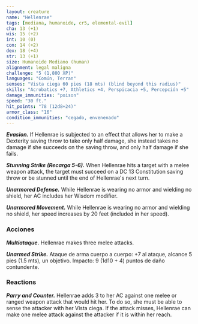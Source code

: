 ```yaml
---
layout: creature
name: "Hellenrae"
tags: [mediana, humanoide, cr5, elemental-evil]
cha: 13 (+1)
wis: 15 (+2)
int: 10 (0)
con: 14 (+2)
dex: 18 (+4)
str: 13 (+1)
size: Humanoide Mediano (human)
alignment: legal maligna
challenge: "5 (1,800 XP)"
languages: "Común, Terran"
senses: "Vista ciega 60 pies (18 mts) (blind beyond this radius)"
skills: "Acrobatics +7, Athletics +4, Perspicacia +5, Percepción +5"
damage_immunities: "poison"
speed: "30 ft."
hit_points: "78 (12d8+24)"
armor_class: "16"
condition_immunities: "cegado, envenenado"
---
```


***Evasion.*** If Hellenrae is subjected to an effect that allows her to make a Dexterity saving throw to take only half damage, she instead takes no damage if she succeeds on the saving throw, and only half damage if she fails.

***Stunning Strike (Recarga 5-6).*** When Hellenrae hits a target with a melee weapon attack, the target must succeed on a DC 13 Constitution saving throw or be stunned until the end of Hellenrae's next turn.

***Unarmored Defense.*** While Hellenrae is wearing no armor and wielding no shield, her AC includes her Wisdom modifier.

***Unarmored Movement.*** While Hellenrae is wearing no armor and wielding no shield, her speed increases by 20 feet (included in her speed).

### Acciones

***Multiataque.*** Hellenrae makes three melee attacks.

***Unarmed Strike.*** Ataque de arma cuerpo a cuerpo: +7 al ataque, alcance 5 pies (1.5 mts), un objetivo. Impacto: 9 (1d10 + 4) puntos de daño contundente.

### Reactions

***Parry and Counter.*** Hellenrae adds 3 to her AC against one melee or ranged weapon attack that would hit her. To do so, she must be able to sense the attacker with her Vista ciega. If the attack misses, Hellenrae can make one melee attack against the attacker if it is within her reach.